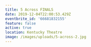 ```yaml
---
title: 5 Across FINALS
date: 2019-12-04T22:00:53.429Z
eventbrite_id: '66681832155'
feature: false
active: true
location: Kentucky Theatre
image: /images/uploads/5-across-2.jpg
---
```


